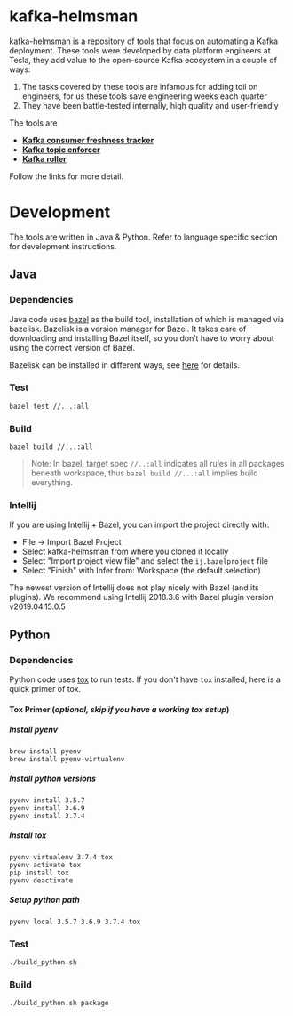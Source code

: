 # kafka-helmsman

kafka-helmsman is a repository of tools that focus on automating a Kafka deployment.
These tools were developed by data platform engineers at Tesla, they add value to the open-source Kafka ecosystem in a couple of ways:

1. The tasks covered by these tools are infamous for adding toil on engineers, for us these tools save engineering weeks each quarter
2. They have been battle-tested internally, high quality and user-friendly

The tools are

* [**Kafka consumer freshness tracker**](kafka_consumer_freshness_tracker/README.md)
* [**Kafka topic enforcer**](kafka_topic_enforcer/README.md)
* [**Kafka roller**](kafka_roller/README.md)

Follow the links for more detail.

# Development

The tools are written in Java & Python. Refer to language specific section for development instructions.

## Java

### Dependencies

Java code uses [bazel](https://www.bazel.build) as the build tool, installation of which is managed via bazelisk. Bazelisk is a version manager for Bazel. It takes care of downloading and installing Bazel itself, so you don’t have to worry about using the correct version of Bazel.

Bazelisk can be installed in different ways, see [here](https://docs.bazel.build/versions/master/install-bazelisk.html) for details.

### Test

```
bazel test //...:all
```

### Build

```
bazel build //...:all
```

> Note: In bazel, target spec `//..:all` indicates all rules in all packages beneath workspace, thus `bazel build //...:all` implies build everything.

### Intellij

If you are using Intellij + Bazel, you can import the project directly with:
 * File -> Import Bazel Project
 * Select kafka-helmsman from where you cloned it locally
 * Select "Import project view file" and select the `ij.bazelproject` file
 * Select "Finish" with Infer from: Workspace (the default selection)

The newest version of Intellij does not play nicely with Bazel (and its plugins). We recommend using Intellij 2018.3.6 
with Bazel plugin version v2019.04.15.0.5

## Python

### Dependencies

Python code uses [tox](https://tox.readthedocs.io/en/latest/) to run tests. If you don't have `tox` installed, here is a quick primer of tox. 


#### **Tox Primer** (_optional, skip if you have a working tox setup_)
##### Install pyenv
```
brew install pyenv
brew install pyenv-virtualenv
```
##### Install python versions
```
pyenv install 3.5.7
pyenv install 3.6.9
pyenv install 3.7.4
```
##### Install tox
```
pyenv virtualenv 3.7.4 tox
pyenv activate tox
pip install tox
pyenv deactivate
```
##### Setup python path
```
pyenv local 3.5.7 3.6.9 3.7.4 tox
```

### Test

```
./build_python.sh
```

### Build

```
./build_python.sh package
```
